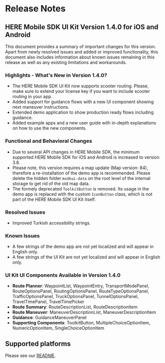 # Release Notes
## HERE Mobile SDK UI Kit Version 1.4.0 for iOS and Android
This document provides a summary of important changes for this version. Apart from newly resolved issues and added or improved functionality, this document also includes information about known issues remaining in this release as well as any existing limitations and workarounds.

### Highlights - What's New in Version 1.4.0?
- The HERE Mobile SDK UI Kit now supports scooter routing. Please, make sure to extend your license key if you want to include scooter routing in your app.
- Added support for guidance flows with a new UI component showing next maneuver instructions.
- Extended demo application to show production ready flows including guidance.
- Added example apps and a new user guide with in-depth explanations on how to use the new components.

### Functional and Behavioral Changes
- Due to several API changes in HERE Mobile SDK, the minimum supported HERE Mobile SDK for iOS and Android is increased to version 3.8.
- Please note, this version requires a map update (Map version: 84), therefore a re-installation of the demo app is recommended. Please delete the hidden folder `msdkui-data` on the root level of the internal storage to get rid of the old map data.
- The formely deprecated `ToolkitButton` is removed. Its usage in the demo app is replaced with the custom `IconButton` class, which is not part of the HERE Mobile SDK UI Kit itself.

### Resolved Issues
- Improved Turkish accessibility strings.

### Known Issues
- A few strings of the demo app are not yet localized and will appear in English only.
- A few strings of the UI Kit are not yet localized and will appear in English only.

### UI Kit UI Components Available in Version 1.4.0
- **Route Planner**: WaypointList, WaypointEntry, TransportModePanel, RouteOptionsPanel, RoutingOptionsPanel, RouteTypeOptionsPanel, TrafficOptionsPanel, TruckOptionsPanel, TunnelOptionsPanel, TravelTimePanel, TravelTimePicker
- **Route Summary**: RouteDescriptionList, RouteDescriptionItem
- **Route Maneuver**: ManeuverDescriptionList, ManeuverDescriptionItem
- **Guidance**: GuidanceManeuverPanel
- **Supporting Components**: ToolkitButton, MultipleChoiceOptionItem, NumericOptionItem, SingleChoiceOptionItem

## Supported platforms
Please see our [README](../../README.md#supported-platforms).
